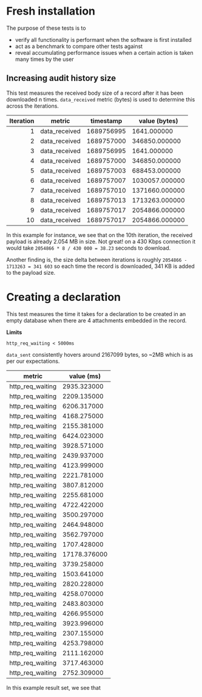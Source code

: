 # Fresh installation

The purpose of these tests is to

- verify all functionality is performant when the software is first installed
- act as a benchmark to compare other tests against
- reveal accumulating performance issues when a certain action is taken many times by the user

## Increasing audit history size

This test measures the received body size of a record after it has been downloaded n times.
`data_received` metric (bytes) is used to determine this across the iterations.

| Iteration | metric        | timestamp  | value (bytes)  |
| --------: | ------------- | ---------- | -------------- |
|         1 | data_received | 1689756995 | 1641.000000    |
|         2 | data_received | 1689757000 | 346850.000000  |
|         3 | data_received | 1689756995 | 1641.000000    |
|         4 | data_received | 1689757000 | 346850.000000  |
|         5 | data_received | 1689757003 | 688453.000000  |
|         6 | data_received | 1689757007 | 1030057.000000 |
|         7 | data_received | 1689757010 | 1371660.000000 |
|         8 | data_received | 1689757013 | 1713263.000000 |
|         9 | data_received | 1689757017 | 2054866.000000 |
|        10 | data_received | 1689757017 | 2054866.000000 |

In this example for instance, we see that on the 10th iteration, the received payload is already 2.054 MB in size. Not great!
on a 430 Kbps connection it would take `2054866 * 8 / 430 000 = 38.23` seconds to download.

Another finding is, the size delta between iterations is roughly `2054866 - 1713263 = 341 603` so each time the record is downloaded, 341 KB is added to the payload size.

# Creating a declaration

This test measures the time it takes for a declaration to be created in an empty database when there are 4 attachments embedded in the record.

**Limits**

```
http_req_waiting < 5000ms
```

`data_sent` consistently hovers around 2167099 bytes, so ~2MB which is as per our expectations.

| metric           | value (ms)   |
| ---------------- | ------------ |
| http_req_waiting | 2935.323000  |
| http_req_waiting | 2209.135000  |
| http_req_waiting | 6206.317000  |
| http_req_waiting | 4168.275000  |
| http_req_waiting | 2155.381000  |
| http_req_waiting | 6424.023000  |
| http_req_waiting | 3928.571000  |
| http_req_waiting | 2439.937000  |
| http_req_waiting | 4123.999000  |
| http_req_waiting | 2221.781000  |
| http_req_waiting | 3807.812000  |
| http_req_waiting | 2255.681000  |
| http_req_waiting | 4722.422000  |
| http_req_waiting | 3500.297000  |
| http_req_waiting | 2464.948000  |
| http_req_waiting | 3562.797000  |
| http_req_waiting | 1707.428000  |
| http_req_waiting | 17178.376000 |
| http_req_waiting | 3739.258000  |
| http_req_waiting | 1503.641000  |
| http_req_waiting | 2820.228000  |
| http_req_waiting | 4258.070000  |
| http_req_waiting | 2483.803000  |
| http_req_waiting | 4266.955000  |
| http_req_waiting | 3923.996000  |
| http_req_waiting | 2307.155000  |
| http_req_waiting | 4253.798000  |
| http_req_waiting | 2111.162000  |
| http_req_waiting | 3717.463000  |
| http_req_waiting | 2752.309000  |

In this example result set, we see that
